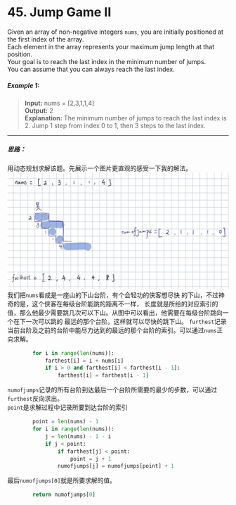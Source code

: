 # 45. Jump Game II
Given an array of non-negative integers `nums`, you are initially positioned at the first index of the array.  
Each element in the array represents your maximum jump length at that position.  
Your goal is to reach the last index in the minimum number of jumps.  
You can assume that you can always reach the last index.

##### Example 1:
> **Input:** nums = [2,3,1,1,4]  
> **Output:** 2  
> **Explanation:** The minimum number of jumps to reach the last index is 2. Jump 1 step from index 0 to 1, then 3 
> steps to the last index.

---
##### 思路：
用动态规划求解该题。先展示一个图片更直观的感受一下我的解法。
![思路](./Source/idea.png)
我们把`nums`看成是一座山的下山台阶，有个会轻功的侠客想尽快 的下山，不过神奇的是，这个侠客在每级台阶能跳的距离不一样，
长度就是所给的对应索引的值，那么他最少需要跳几次可以下山。从图中可以看出，他需要在每级台阶跳向一个在下一次可以跳的
最远的那个台阶。这样就可以尽快的跳下山。
`furthest`记录当前台阶及之前的台阶中能尽力达到的最远的那个台阶的索引。可以通过`nums`正向求解。
```python
        for i in range(len(nums)):
            farthest[i] = i + nums[i]
            if i > 0 and farthest[i] < farthest[i - 1]:
                farthest[i] = farthest[i - 1]
```
`numofjumps`记录的所有台阶到达最后一个台阶所需要的最少的步数，可以通过`furthest`反向求出。  
`point`是求解过程中记录所要到达台阶的索引
```python
        point = len(nums) - 1
        for i in range(len(nums)):
            j = len(nums) - 1 - i
            if j < point:
                if farthest[j] < point:
                    point = j + 1
                numofjumps[j] = numofjumps[point] + 1
```
最后`numofjumps[0]`就是所要求解的值。
```python
        return numofjumps[0]
```